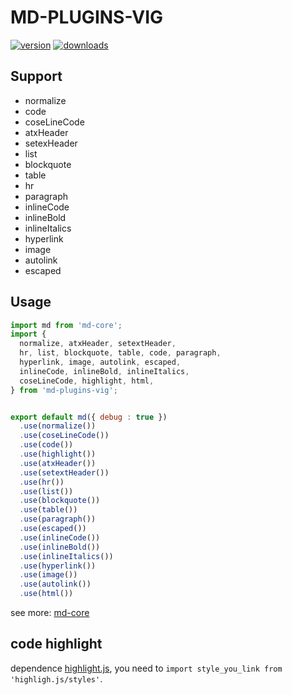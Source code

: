 # MD-PLUGINS-VIG

[![version](https://img.shields.io/npm/v/detect-env.svg?style=flat-square)](https://www.npmjs.com/package/detect-env)
[![downloads](https://img.shields.io/npm/dm/detect-env.svg?style=flat-square)](https://www.npmjs.com/package/detect-env)

## Support

* normalize
* code
* coseLineCode
* atxHeader
* setexHeader
* list
* blockquote
* table
* hr
* paragraph
* inlineCode
* inlineBold
* inlineItalics
* hyperlink
* image
* autolink
* escaped

## Usage

```javascript
import md from 'md-core';
import {
  normalize, atxHeader, setextHeader,
  hr, list, blockquote, table, code, paragraph,
  hyperlink, image, autolink, escaped,
  inlineCode, inlineBold, inlineItalics,
  coseLineCode, highlight, html,
} from 'md-plugins-vig';


export default md({ debug : true })
  .use(normalize())
  .use(coseLineCode())
  .use(code())
  .use(highlight())
  .use(atxHeader())
  .use(setextHeader())
  .use(hr())
  .use(list())
  .use(blockquote())
  .use(table())
  .use(paragraph())
  .use(escaped())
  .use(inlineCode())
  .use(inlineBold())
  .use(inlineItalics())
  .use(hyperlink())
  .use(image())
  .use(autolink())
  .use(html())
```

see more: [md-core](https://github.com/Val-istar-Guo/md-core)

## code highlight

dependence [highlight.js](https://highlightjs.org/static/demo/),
you need to `import style_you_link from 'highligh.js/styles'`.
